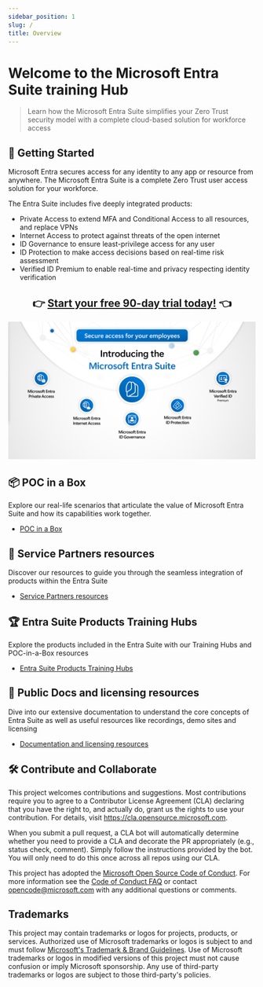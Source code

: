 ```yaml
---
sidebar_position: 1
slug: /
title: Overview
---
```


# Welcome to the Microsoft Entra Suite training Hub

> Learn how the Microsoft Entra Suite simplifies your Zero Trust security model with a complete cloud-based solution for workforce access

## 🚀 Getting Started

Microsoft Entra secures access for any identity to any app or resource from anywhere. The Microsoft Entra Suite is a complete Zero Trust user access solution for your workforce.

The Entra Suite includes five deeply integrated products:

- Private Access to extend MFA and Conditional Access to all resources, and replace VPNs
- Internet Access to protect against threats of the open internet
- ID Governance to ensure least-privilege access for any user
- ID Protection to make access decisions based on real-time risk assessment
- Verified ID Premium to enable real-time and privacy respecting identity verification

## <center>  👉 [Start your free 90-day trial today!](https://aka.ms/EntraSuiteTrial) 👈 </center>

![image](./images/EntraSuiteProducts.png) 

## 📦 POC in a Box

Explore our real-life scenarios that articulate the value of Microsoft Entra Suite and how its capabilities work together.

- [POC in a Box](./Scenarios/Readme.md)

## 🤝 Service Partners resources

Discover our resources to guide you through the seamless integration of products within the Entra Suite

- [Service Partners resources](./Partners/Partners.md)

## 🏆 Entra Suite Products Training Hubs

Explore the products included in the Entra Suite with our Training Hubs and POC-in-a-Box resources

- [Entra Suite Products Training Hubs](./TrainingHubs/TrainingHubs.md)

## 📄 Public Docs and licensing resources

Dive into our extensive documentation to understand the core concepts of Entra Suite as well as useful resources like recordings, demo sites and licensing

- [Documentation and licensing resources](./PublicDocs/docs.md)

## 🛠️ Contribute and Collaborate

This project welcomes contributions and suggestions.  Most contributions require you to agree to a
Contributor License Agreement (CLA) declaring that you have the right to, and actually do, grant us
the rights to use your contribution. For details, visit https://cla.opensource.microsoft.com.

When you submit a pull request, a CLA bot will automatically determine whether you need to provide
a CLA and decorate the PR appropriately (e.g., status check, comment). Simply follow the instructions
provided by the bot. You will only need to do this once across all repos using our CLA.

This project has adopted the [Microsoft Open Source Code of Conduct](https://opensource.microsoft.com/codeofconduct/).
For more information see the [Code of Conduct FAQ](https://opensource.microsoft.com/codeofconduct/faq/) or
contact [opencode@microsoft.com](mailto:opencode@microsoft.com) with any additional questions or comments.

## Trademarks

This project may contain trademarks or logos for projects, products, or services. Authorized use of Microsoft 
trademarks or logos is subject to and must follow 
[Microsoft's Trademark & Brand Guidelines](https://www.microsoft.com/en-us/legal/intellectualproperty/trademarks/usage/general).
Use of Microsoft trademarks or logos in modified versions of this project must not cause confusion or imply Microsoft sponsorship.
Any use of third-party trademarks or logos are subject to those third-party's policies.
